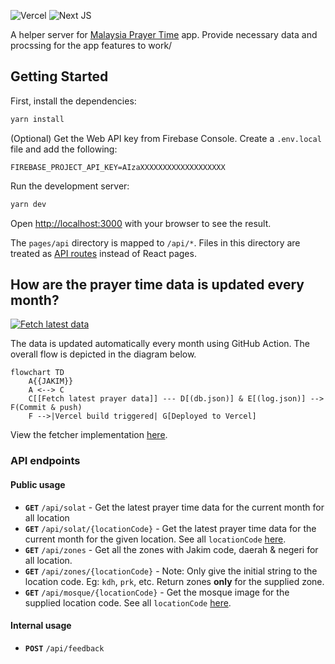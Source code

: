 ![Vercel](https://img.shields.io/badge/vercel-%23000000.svg?style=for-the-badge&logo=vercel&logoColor=white)
![Next JS](https://img.shields.io/badge/Next-black?style=for-the-badge&logo=next.js&logoColor=white)

A helper server for [Malaysia Prayer Time](https://github.com/iqfareez/app_waktu_solat_malaysia) app. Provide necessary data and procssing for the app features to work/

## Getting Started

First, install the dependencies:

```bash
yarn install
```

(Optional) Get the Web API key from Firebase Console. Create a `.env.local` file and add the following:

```.env
FIREBASE_PROJECT_API_KEY=AIzaXXXXXXXXXXXXXXXXXXX
```

Run the development server:

```bash
yarn dev
```

Open [http://localhost:3000](http://localhost:3000) with your browser to see the result.

The `pages/api` directory is mapped to `/api/*`. Files in this directory are treated as [API routes](https://nextjs.org/docs/api-routes/introduction) instead of React pages.

## How are the prayer time data is updated every month?

[![Fetch latest data](https://github.com/iqfareez/mpt-server/actions/workflows/fetcher.yml/badge.svg)](https://github.com/iqfareez/mpt-server/actions/workflows/fetcher.yml)

The data is updated automatically every month using GitHub Action. The overall flow is depicted in the diagram below.

```mermaid
flowchart TD
    A{{JAKIM}}
    A <--> C
    C[[Fetch latest prayer data]] --- D[(db.json)] & E[(log.json)] --> F(Commit & push)
    F -->|Vercel build triggered| G[Deployed to Vercel]
```

View the fetcher implementation [here](./fetcher).

### API endpoints

#### Public usage

* **`GET`** `/api/solat` - Get the latest prayer time data for the current month for all location
* **`GET`** `/api/solat/{locationCode}` - Get the latest prayer time data for the current month for the given location. See all `locationCode` [here](https://mpt-server.vercel.app/locations).
* **`GET`** `/api/zones` - Get all the zones with Jakim code, daerah & negeri for all location.
* **`GET`** `/api/zones/{locationCode}` - Note: Only give the initial string to the location code. Eg: `kdh`, `prk`, etc. Return zones **only** for the supplied zone.
* **`GET`** `/api/mosque/{locationCode}` - Get the mosque image for the supplied location code. See all `locationCode` [here](https://mpt-server.vercel.app/locations).

#### Internal usage
* **`POST`** `/api/feedback`